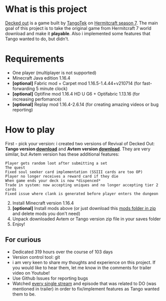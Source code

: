 # What is this project
[Decked out](https://youtu.be/u8-e5rfKUXw) is a game built by [TangoTek](https://www.youtube.com/@TangoTekLP) on [Hermitcraft season 7](https://www.youtube.com/playlist?list=PL8t707flkqpf-LWYZw1LU7XtSL0as2OYG). The main goal of this project is to take the original game from Hermitcraft 7 world download and make it **playable**. Also i implemented some features that Tango wanted to do, but didn't.

# Requirements
+ One player (multiplayer is not supported)
+ Minecraft Java edition 1.16.4
+ **[optional]** Fabric mod + Carpet mod 1.16.5-1.4.44+v210714 (for fast-forwarding 5 minute clock)
+ **[optional]** Optifine mod 1.16.4 HD U G6 + Optifabric 1.13.16 (for increasing perfomance)
+ **[optional]** Replay mod 1.16.4-2.6.14 (for creating amazing videos or bug reporting)

# How to play
First - pick your version: i created two versions of Revival of Decked Out: **Tango version [download](https://github.com/Avtem/Revival-of-Decked-Out/releases/download/v.1.0.0_Tango/Revival.of.Decked.Out.Tango.version.rar)** and **Avtem version [download](https://github.com/Avtem/Revival-of-Decked-Out/releases/download/v.1.0.0_Avtem/Revival.of.Decked.Out.Avtem.version.rar)**.
They are very similar, but Avtem version has these additional features: 
```
Player gets random loot after submitting a set
The quest
Fixed soul seeker card implementation (SSIII cards are too OP)
Player no longer receives a reward card if they die
When game ends your deck is now *dispenced*
Trade in system: now accepting uniques and no longer accepting tier 2 cards
Fixed issue where clank is generated before player enters the dungeon
```

2. Install Minecraft version 1.16.4
3. **[optional]** Install mods above (or just download this [mods folder in zip](https://github.com/Avtem/Revival-of-Decked-Out/releases/download/mods/mods.rar) and delete mods you don't need)
4. Unpack downloaded Avtem or Tango version zip file in your saves folder
5. Enjoy!

## For curious
+ Dedicated 319 hours over the course of 103 days
+ Version control tool: git
+ i am very keen to share my thoughts and experience on this project. If you would like to hear them, let me know in the comments for trailer video on Youtube!
+ Use Github Issues for reporting bugs
+ Watched [every single stream](https://www.youtube.com/@TangoTek2/videos) and episode that was related to DO (was mentioned in trailer) in order to fix/implement features as Tango wanted them to be.
